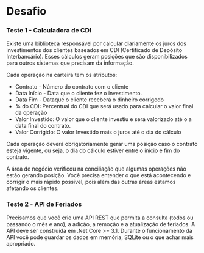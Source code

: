 # Desafio

### Teste 1 - Calculadora de CDI
Existe uma biblioteca responsável por calcular diariamente os juros dos investimentos dos clientes baseados em CDI (Certificado de Depósito Interbancário). Esses cálculos geram posições que são disponibilizados para outros sistemas que precisam da informação.

Cada operação na carteira tem os atributos:
* Contrato - Número do contrato com o cliente
* Data Início - Data que o cliente fez o investimento.
* Data Fim - Dataque o cliente receberá o dinheiro corrigodo
* % do CDI: Percentual do CDI que será usado para calcular o valor final da operação
* Valor Investido: O valor que o cliente investiu e será valorizado até o a data final do contrato.
* Valor Corrigido: O valor Investido mais o juros até o dia do cálculo

Cada operação deverá obrigatoriamente gerar uma posição caso o contrato esteja vigente, ou seja, o dia do cálculo estiver entre o início e fim do contrato.

A área de negócio verificou na conciliação que algumas operações não estão gerando posição. Você precisa entender o que está acontecendo e corrigir o mais rápido possível, pois além das outras áreas estamos afetando os clientes.



### Teste 2 - API de Feriados
Precisamos que você crie uma API REST que permita a consulta (todos ou passando o mês e ano), a adição, a remoção e a atualização de feriados. A API deve ser construida em .Net Core >= 3.1. Durante o funcionamento da API você pode guardar os dados em memória, SQLite ou o que achar mais apropriado. 
